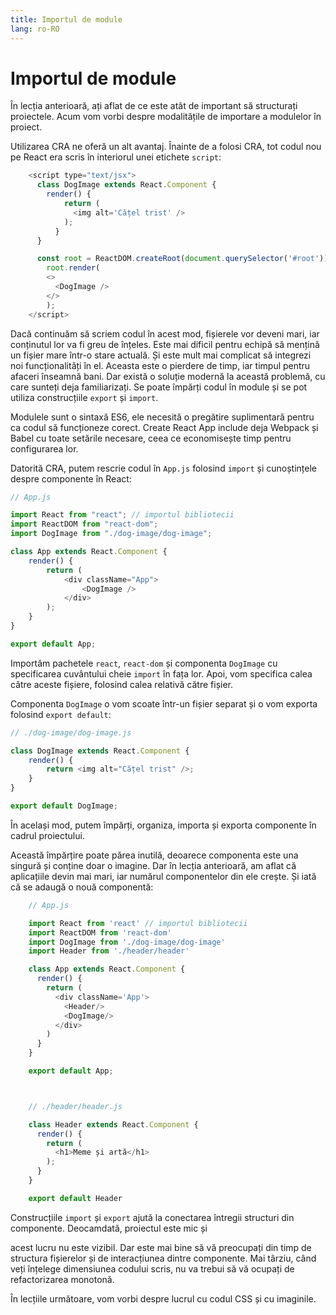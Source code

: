 ```yaml
---
title: Importul de module
lang: ro-RO
---
```


# Importul de module

În lecția anterioară, ați aflat de ce este atât de important să structurați proiectele. Acum vom vorbi despre modalitățile de importare a modulelor în proiect.

Utilizarea CRA ne oferă un alt avantaj. Înainte de a folosi CRA, tot codul nou pe React era scris în interiorul unei etichete `script`:

```javascript
    <script type="text/jsx">
      class DogImage extends React.Component {
        render() {
            return (
              <img alt='Cățel trist' />
            );
          }
      }

      const root = ReactDOM.createRoot(document.querySelector('#root'));
        root.render(
        <>
          <DogImage />
        </>
        );
    </script>
```

Dacă continuăm să scriem codul în acest mod, fișierele vor deveni mari, iar conținutul lor va fi greu de înțeles. Este mai dificil pentru echipă să mențină un fișier mare într-o stare actuală. Și este mult mai complicat să integrezi noi funcționalități în el. Aceasta este o pierdere de timp, iar timpul pentru afaceri înseamnă bani. Dar există o soluție modernă la această problemă, cu care sunteți deja familiarizați. Se poate împărți codul în module și se pot utiliza construcțiile `export` și `import`.

Modulele sunt o sintaxă ES6, ele necesită o pregătire suplimentară pentru ca codul să funcționeze corect. Create React App include deja Webpack și Babel cu toate setările necesare, ceea ce economisește timp pentru configurarea lor.

Datorită CRA, putem rescrie codul în `App.js` folosind `import` și cunoștințele despre componente în React:

```javascript
// App.js

import React from "react"; // importul bibliotecii
import ReactDOM from "react-dom";
import DogImage from "./dog-image/dog-image";

class App extends React.Component {
	render() {
		return (
			<div className="App">
				<DogImage />
			</div>
		);
	}
}

export default App;
```

Importăm pachetele `react`, `react-dom` și componenta `DogImage` cu specificarea cuvântului cheie `import` în fața lor. Apoi, vom specifica calea către aceste fișiere, folosind calea relativă către fișier.

Componenta `DogImage` o vom scoate într-un fișier separat și o vom exporta folosind `export default`:

```javascript
// ./dog-image/dog-image.js

class DogImage extends React.Component {
	render() {
		return <img alt="Cățel trist" />;
	}
}

export default DogImage;
```

În același mod, putem împărți, organiza, importa și exporta componente în cadrul proiectului.

Această împărțire poate părea inutilă, deoarece componenta este una singură și conține doar o imagine. Dar în lecția anterioară, am aflat că aplicațiile devin mai mari, iar numărul componentelor din ele crește. Și iată că se adaugă o nouă componentă:

```javascript
    // App.js

    import React from 'react' // importul bibliotecii
    import ReactDOM from 'react-dom'
    import DogImage from './dog-image/dog-image'
    import Header from './header/header'

    class App extends React.Component {
      render() {
        return (
          <div className='App'>
            <Header/>
            <DogImage/>
          </div>
        )
      }
    }

    export default App;



    // ./header/header.js

    class Header extends React.Component {
      render() {
        return (
          <h1>Meme și artă</h1>
        );
      }
    }

    export default Header
```

Construcțiile `import` și `export` ajută la conectarea întregii structuri din componente. Deocamdată, proiectul este mic și

acest lucru nu este vizibil. Dar este mai bine să vă preocupați din timp de structura fișierelor și de interacțiunea dintre componente. Mai târziu, când veți înțelege dimensiunea codului scris, nu va trebui să vă ocupați de refactorizarea monotonă.

În lecțiile următoare, vom vorbi despre lucrul cu codul CSS și cu imaginile.
